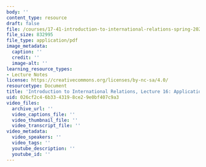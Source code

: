 ```yaml
---
body: ''
content_type: resource
draft: false
file: /courses/17-41-introduction-to-international-relations-spring-2023/mit17_41_s23_lec16.pdf
file_size: 832995
file_type: application/pdf
image_metadata:
  caption: ''
  credit: ''
  image-alt: ''
learning_resource_types:
- Lecture Notes
license: https://creativecommons.org/licenses/by-nc-sa/4.0/
resourcetype: Document
title: 'Introduction to International Relations, Lecture 16: Applications: Development'
uid: 026cf2c4-6b33-4319-8ce2-9e0bf407c9a3
video_files:
  archive_url: ''
  video_captions_file: ''
  video_thumbnail_file: ''
  video_transcript_file: ''
video_metadata:
  video_speakers: ''
  video_tags: ''
  youtube_description: ''
  youtube_id: ''
---
```

